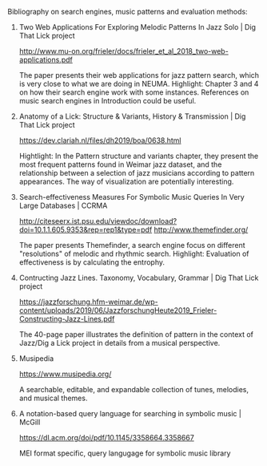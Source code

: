 Bibliography on search engines, music patterns and evaluation methods:

1. Two Web Applications For Exploring Melodic Patterns In Jazz Solo | Dig That Lick project
   
   http://www.mu-on.org/frieler/docs/frieler_et_al_2018_two-web-applications.pdf
   
   The paper presents their web applications for jazz pattern search, which is very close to what we are doing in NEUMA.
   Highlight: Chapter 3 and 4 on how their search engine work with some instances. References on music search engines in Introduction could be useful.
   
2. Anatomy of a Lick: Structure & Variants, History & Transmission | Dig That Lick project

   https://dev.clariah.nl/files/dh2019/boa/0638.html

   Hightlight: In the Pattern structure and variants chapter, they present the most frequent patterns found in Weimar jazz dataset, and the relationship between a selection of jazz musicians according to pattern appearances. The way of visualization are potentially interesting.

4. Search-effectiveness Measures For Symbolic Music Queries In Very Large Databases | CCRMA
   
   http://citeseerx.ist.psu.edu/viewdoc/download?doi=10.1.1.605.9353&rep=rep1&type=pdf 
   http://www.themefinder.org/ 
   
   The paper presents Themefinder, a search engine focus on different "resolutions" of melodic and rhythmic search.
   Highlight: Evaluation of effectiveness is by calculating the entrophy.
   
5. Contructing Jazz Lines. Taxonomy, Vocabulary, Grammar | Dig That Lick project

   https://jazzforschung.hfm-weimar.de/wp-content/uploads/2019/06/JazzforschungHeute2019_Frieler-Constructing-Jazz-Lines.pdf
   
   The 40-page paper illustrates the definition of pattern in the context of Jazz/Dig a Lick project in details from a musical perspective. 

6. Musipedia

   https://www.musipedia.org/
   
   A searchable, editable, and expandable collection of tunes, melodies, and musical themes. 

7. A notation-based query language for searching in symbolic
music | McGill

   https://dl.acm.org/doi/pdf/10.1145/3358664.3358667

   MEI format specific, query langugage for symbolic music library
